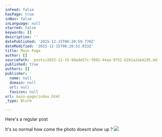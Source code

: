 ```yaml
---
inFeed: false
hasPage: true
inNav: false
inLanguage: null
starred: false
keywords: []
description: ''
datePublished: '2015-12-15T06:20:59.770Z'
dateModified: '2015-12-15T06:20:52.033Z'
title: Main Page
author: []
sourcePath: _posts/2015-12-15-9dade57c-f892-44aa-9752-b2b1a2ab42d5.md
published: true
authors: []
publisher:
  name: null
  domain: null
  url: null
  favicon: null
url: main-page/index.html
_type: Blurb

---
```

Here's a regular post 

It's so normal how come the photo doesnt show up ?
![](https://the-grid-user-content.s3-us-west-2.amazonaws.com/71385fde-34b8-4642-9878-1d545ad8d5b5.jpg)